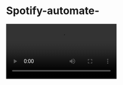 # Spotify-automate-

![video](https://user-images.githubusercontent.com/60339025/138585891-bb57196a-c5b3-4f72-8b23-ddd59cbe16f8.mp4)


